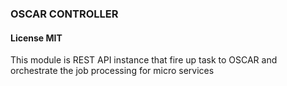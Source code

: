 ### OSCAR CONTROLLER

#### License MIT

This module is REST API instance that fire up task to OSCAR and orchestrate the job processing for micro services
